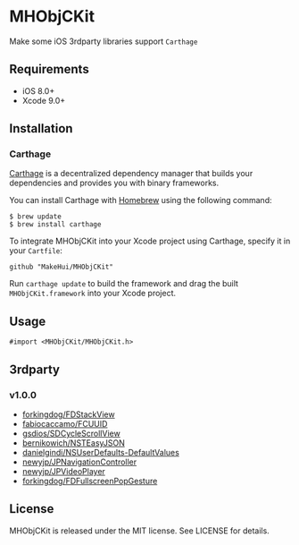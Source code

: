 # MHObjCKit

Make some iOS 3rdparty libraries support `Carthage`

## Requirements

- iOS 8.0+
- Xcode 9.0+

## Installation

### Carthage

[Carthage](https://github.com/Carthage/Carthage) is a decentralized dependency manager that builds your dependencies and provides you with binary frameworks.

You can install Carthage with [Homebrew](http://brew.sh/) using the following command:

```
$ brew update
$ brew install carthage
```

To integrate MHObjCKit into your Xcode project using Carthage, specify it in your `Cartfile`:

```
github "MakeHui/MHObjCKit"
```

Run `carthage update` to build the framework and drag the built `MHObjCKit.framework` into your Xcode project.

## Usage

```
#import <MHObjCKit/MHObjCKit.h>
```

## 3rdparty

### v1.0.0

- [forkingdog/FDStackView](https://github.com/forkingdog/FDStackView)
- [fabiocaccamo/FCUUID](https://github.com/fabiocaccamo/FCUUID)
- [gsdios/SDCycleScrollView](https://github.com/gsdios/SDCycleScrollView)
- [bernikowich/NSTEasyJSON](https://github.com/bernikowich/NSTEasyJSON)
- [danielgindi/NSUserDefaults-DefaultValues](https://github.com/danielgindi/NSUserDefaults-DefaultValues)
- [newyjp/JPNavigationController](https://github.com/newyjp/JPNavigationController)
- [newyjp/JPVideoPlayer](https://github.com/newyjp/JPVideoPlayer)
- [forkingdog/FDFullscreenPopGesture](https://github.com/forkingdog/FDFullscreenPopGesture)

## License

MHObjCKit is released under the MIT license. See LICENSE for details.
